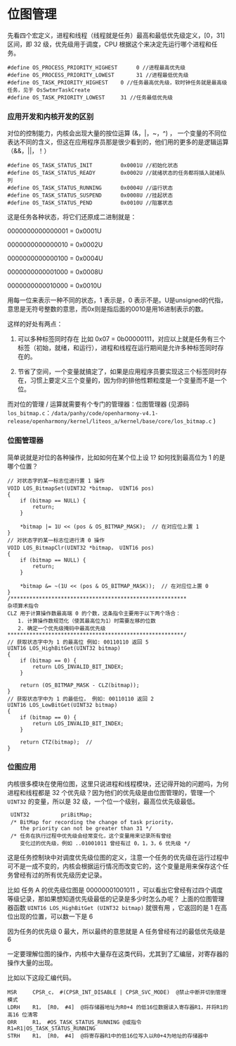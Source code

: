 # 位图管理

先看四个宏定义，进程和线程（线程就是任务）最高和最低优先级定义，[0，31] 区间，即 32 级，优先级用于调度，CPU 根据这个来决定先运行哪个进程和任务。

```
#define OS_PROCESS_PRIORITY_HIGHEST      0 //进程最高优先级
#define OS_PROCESS_PRIORITY_LOWEST       31 //进程最低优先级
#define OS_TASK_PRIORITY_HIGHEST    0 //任务最高优先级，软时钟任务就是最高级任务，见于 OsSwtmrTaskCreate
#define OS_TASK_PRIORITY_LOWEST     31 //任务最低优先级
```

### 应用开发和内核开发的区别

对位的控制能力，内核会出现大量的按位运算 (&，|，~，^) ， 一个变量的不同位表达不同的含义，但这在应用程序员那是很少看到的，他们用的更多的是逻辑运算（&&，||，！）

```
#define OS_TASK_STATUS_INIT         0x0001U //初始化状态
#define OS_TASK_STATUS_READY        0x0002U //就绪状态的任务都将插入就绪队列
#define OS_TASK_STATUS_RUNNING      0x0004U //运行状态
#define OS_TASK_STATUS_SUSPEND      0x0008U //挂起状态
#define OS_TASK_STATUS_PEND         0x0010U //阻塞状态
```

这是任务各种状态，将它们还原成二进制就是：

0000000000000001 = 0x0001U

0000000000000010 = 0x0002U

0000000000000100 = 0x0004U

0000000000001000 = 0x0008U

0000000000010000 = 0x0010U

用每一位来表示一种不同的状态，1 表示是，0 表示不是。U是unsigned的代指，意思是无符号整数的意思，而0x则是指后面的0010是用16进制表示的数。

这样的好处有两点：

1. 可以多种标签同时存在 比如 0x07 = 0b00000111，对应以上就是任务有三个标签（初始，就绪，和运行），进程和线程在运行期间是允许多种标签同时存在的。

2. 节省了空间，一个变量就搞定了，如果是应用程序员要实现这三个标签同时存在，习惯上要定义三个变量的，因为你的排他性颗粒度是一个变量而不是一个位。

而对位的管理 / 运算就需要有个专门的管理器：位图管理器 (见源码 `los_bitmap.c`：`/data/panhy/code/openharmony-v4.1-release/openharmony/kernel/liteos_a/kernel/base/core/los_bitmap.c` )

### 位图管理器

简单说就是对位的各种操作，比如如何在某个位上设 1? 如何找到最高位为 1 的是哪个位置？

```
// 对状态字的某一标志位进行置 1 操作
VOID LOS_BitmapSet(UINT32 *bitmap， UINT16 pos)
{
    if (bitmap == NULL) {
        return;
    }

    *bitmap |= 1U << (pos & OS_BITMAP_MASK);  // 在对应位上置 1
}
// 对状态字的某一标志位进行清 0 操作
VOID LOS_BitmapClr(UINT32 *bitmap， UINT16 pos)
{
    if (bitmap == NULL) {
        return;
    }

    *bitmap &= ~(1U << (pos & OS_BITMAP_MASK));  // 在对应位上置 0
}
/********************************************************
杂项算术指令
CLZ 用于计算操作数最高端 0 的个数，这条指令主要用于以下两个场合：
　　1. 计算操作数规范化（使其最高位为1）时需要左移的位数
　　2. 确定一个优先级掩码中最高优先级
********************************************************/
// 获取状态字中为 1 的最高位 例如: 00110110 返回 5
UINT16 LOS_HighBitGet(UINT32 bitmap)
{
    if (bitmap == 0) {
        return LOS_INVALID_BIT_INDEX;
    }

    return (OS_BITMAP_MASK - CLZ(bitmap));
}
// 获取状态字中为 1 的最低位， 例如: 00110110 返回 2
UINT16 LOS_LowBitGet(UINT32 bitmap)
{
    if (bitmap == 0) {
        return LOS_INVALID_BIT_INDEX;
    }

    return CTZ(bitmap);  //
}
```

### 位图应用

内核很多模块在使用位图，这里只说进程和线程模块，还记得开始的问题吗，为何进程和线程都是 32 个优先级？因为他们的优先级是由位图管理的，管理一个 `UINT32` 的变量，所以是 32 级，一个位一个级别，最高位优先级最低。

```
 UINT32          priBitMap;          
 /* BitMap for recording the change of task priority， 
    the priority can not be greater than 31 */
 /* 任务在执行过程中优先级会经常变化，这个变量用来记录所有曾经
    变化过的优先级，例如 ..01001011 曾经有过 0，1，3，6 优先级 */
```

这是任务控制块中对调度优先级位图的定义，注意一个任务的优先级在运行过程中可不是一成不变的，内核会根据运行情况而改变它的，这个变量是用来保存这个任务曾经有过的所有优先级历史记录。

比如 任务 A 的优先级位图是 00000001001011 ，可以看出它曾经有过四个调度等级记录，那如果想知道优先级最低的记录是多少时怎么办呢？ 上面的位图管理器函数 `UINT16 LOS_HighBitGet (UINT32 bitmap)` 就很有用 ，它返回的是 1 在高位出现的位置，可以数一下是 6

因为任务的优先级 0 最大，所以最终的意思就是 A 任务曾经有过的最低优先级是 6

一定要理解位图的操作，内核中大量存在这类代码，尤其到了汇编层，对寄存器的操作大量的出现。

比如以下这段汇编代码。

    MSR     CPSR_c， #(CPSR_INT_DISABLE | CPSR_SVC_MODE)  @禁止中断并切到管理模式
    LDRH    R1， [R0， #4]  @将存储器地址为R0+4 的低16位数据读入寄存器R1，并将R1的高16 位清零
    ORR     R1， #OS_TASK_STATUS_RUNNING @或指令 R1=R1|OS_TASK_STATUS_RUNNING
    STRH    R1， [R0， #4]  @将寄存器R1中的低16位写入以R0+4为地址的存储器中



